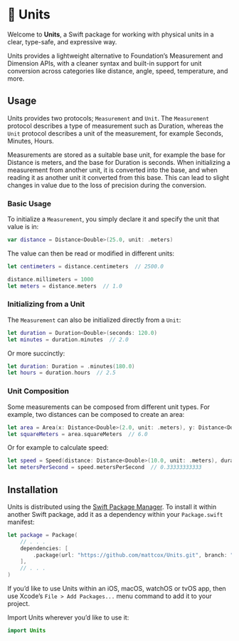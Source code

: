 # 📐 Units
Welcome to **Units**, a Swift package for working with physical units in a clear, type-safe, and expressive way.

Units provides a lightweight alternative to Foundation’s Measurement and Dimension APIs, with a cleaner syntax and built-in support for unit conversion across categories like distance, angle, speed, temperature, and more.

## Usage
Units provides two protocols; `Measurement` and `Unit`. The `Measurement` protocol describes a type of measurement such as Duration, whereas the `Unit` protocol describes a unit of the measurement, for example Seconds, Minutes, Hours.

Measurements are stored as a suitable base unit, for example the base for Distance is meters, and the base for Duration is seconds. When initializing a measurement from another unit, it is converted into the base, and when reading it as another unit it converted from this base. This can lead to slight changes in value due to the loss of precision during the conversion.

### Basic Usage
To initialize a `Measurement`, you simply declare it and specify the unit that value is in:
```swift
var distance = Distance<Double>(25.0, unit: .meters)
```

The value can then be read or modified in different units:
```swift
let centimeters = distance.centimeters  // 2500.0

distance.millimeters = 1000
let meters = distance.meters  // 1.0
```

### Initializing from a Unit
The `Measurement` can also be initialized directly from a `Unit`:
```swift
let duration = Duration<Double>(seconds: 120.0)
let minutes = duration.minutes  // 2.0
```

Or more succinctly:
```swift
let duration: Duration = .minutes(180.0)
let hours = duration.hours  // 2.5
```

### Unit Composition
Some measurements can be composed from different unit types. For example, two distances can be composed to create an area:
```swift
let area = Area(x: Distance<Double>(2.0, unit: .meters), y: Distance<Double>(3.0, unit: .meters))
let squareMeters = area.squareMeters  // 6.0
```

Or for example to calculate speed:
```swift
let speed = Speed(distance: Distance<Double>(10.0, unit: .meters), duration: Duration<Double>(30.0, unit: seconds))
let metersPerSecond = speed.metersPerSecond  // 0.33333333333
```

## Installation

Units is distributed using the [Swift Package Manager](https://swift.org/package-manager). To install it within another Swift package, add it as a dependency within your `Package.swift` manifest:

```swift
let package = Package(
    // . . .
    dependencies: [
        .package(url: "https://github.com/mattcox/Units.git", branch: "main")
    ],
    // . . .
)
```

If you’d like to use Units within an iOS, macOS, watchOS or tvOS app, then use Xcode’s `File > Add Packages...` menu command to add it to your project.

Import Units wherever you’d like to use it:
```swift
import Units
```
